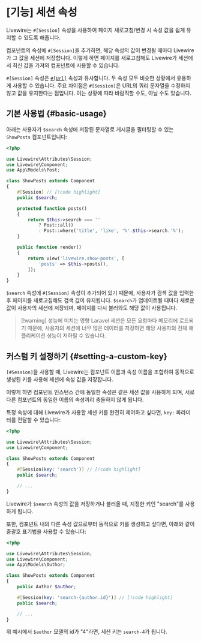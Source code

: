 # [기능] 세션 속성
Livewire는 `#[Session]` 속성을 사용하여 페이지 새로고침/변경 시 속성 값을 쉽게 유지할 수 있도록 해줍니다.

컴포넌트의 속성에 `#[Session]`을 추가하면, 해당 속성의 값이 변경될 때마다 Livewire가 그 값을 세션에 저장합니다. 이렇게 하면 페이지를 새로고침해도 Livewire가 세션에서 최신 값을 가져와 컴포넌트에 사용할 수 있습니다.

`#[Session]` 속성은 [`#[Url]`](/livewire/3.x/url) 속성과 유사합니다. 두 속성 모두 비슷한 상황에서 유용하게 사용할 수 있습니다. 주요 차이점은 `#[Session]`은 URL의 쿼리 문자열을 수정하지 않고 값을 유지한다는 점입니다. 이는 상황에 따라 바람직할 수도, 아닐 수도 있습니다.

## 기본 사용법 {#basic-usage}

아래는 사용자가 `$search` 속성에 저장된 문자열로 게시글을 필터링할 수 있는 `ShowPosts` 컴포넌트입니다:

```php
<?php

use Livewire\Attributes\Session;
use Livewire\Component;
use App\Models\Post;

class ShowPosts extends Component
{
    #[Session] // [!code highlight]
    public $search;

    protected function posts()
    {
        return $this->search === ''
            ? Post::all()
            : Post::where('title', 'like', '%'.$this->search.'%');
    }

    public function render()
    {
        return view('livewire.show-posts', [
            'posts' => $this->posts(),
        ]);
    }
}
```

`$search` 속성에 `#[Session]` 속성이 추가되어 있기 때문에, 사용자가 검색 값을 입력한 후 페이지를 새로고침해도 검색 값이 유지됩니다. `$search`가 업데이트될 때마다 새로운 값이 사용자의 세션에 저장되며, 페이지를 다시 불러와도 해당 값이 사용됩니다.

> [!warning] 성능에 미치는 영향
> Laravel 세션은 모든 요청마다 메모리에 로드되기 때문에, 사용자의 세션에 너무 많은 데이터를 저장하면 해당 사용자의 전체 애플리케이션 성능이 저하될 수 있습니다.

## 커스텀 키 설정하기 {#setting-a-custom-key}

`[#Session]`을 사용할 때, Livewire는 컴포넌트 이름과 속성 이름을 조합하여 동적으로 생성된 키를 사용해 세션에 속성 값을 저장합니다.

이렇게 하면 컴포넌트 인스턴스 간에 동일한 속성은 같은 세션 값을 사용하게 되며, 서로 다른 컴포넌트의 동일한 이름의 속성끼리 충돌하지 않게 됩니다.

특정 속성에 대해 Livewire가 사용할 세션 키를 완전히 제어하고 싶다면, `key:` 파라미터를 전달할 수 있습니다:

```php
<?php

use Livewire\Attributes\Session;
use Livewire\Component;

class ShowPosts extends Component
{
    #[Session(key: 'search')] // [!code highlight]
    public $search;

    // ...
}
```

Livewire가 `$search` 속성의 값을 저장하거나 불러올 때, 지정한 키인 "search"를 사용하게 됩니다.

또한, 컴포넌트 내의 다른 속성 값으로부터 동적으로 키를 생성하고 싶다면, 아래와 같이 중괄호 표기법을 사용할 수 있습니다:

```php
<?php

use Livewire\Attributes\Session;
use Livewire\Component;
use App\Models\Author;

class ShowPosts extends Component
{
    public Author $author;

    #[Session(key: 'search-{author.id}')] // [!code highlight]
    public $search;

    // ...
}
```

위 예시에서 `$author` 모델의 id가 "4"라면, 세션 키는 `search-4`가 됩니다.
